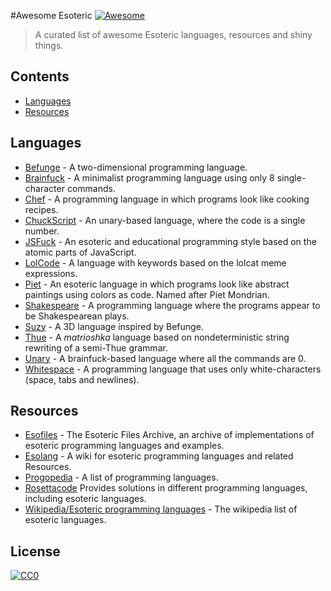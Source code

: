 #Awesome Esoteric [![Awesome](https://cdn.rawgit.com/sindresorhus/awesome/d7305f38d29fed78fa85652e3a63e154dd8e8829/media/badge.svg)](https://github.com/sindresorhus/awesome)

>A curated list of awesome Esoteric languages, resources and shiny things.

## Contents
* [Languages](#languages)
* [Resources](#resources)


## Languages

* [Befunge](https://esolangs.org/wiki/Befunge) - A two-dimensional programming language.
* [Brainfuck](https://esolangs.org/wiki/Brainfuck) - A minimalist programming language using only 8 single-character commands.
* [Chef](http://www.dangermouse.net/esoteric/chef.html) - A programming language in which programs look like cooking recipes.
* [ChuckScript](https://github.com/angrykoala/chuckscript) - An unary-based language, where the code is a single number.
* [JSFuck](https://github.com/aemkei/jsfuck) - An esoteric and educational programming style based on the atomic parts of JavaScript.
* [LolCode](http://lolcode.org) - A language with keywords based on the lolcat meme expressions.
* [Piet](http://www.dangermouse.net/esoteric/piet.html) -  An esoteric language in which programs look like abstract paintings using colors as code. Named after Piet Mondrian.
* [Shakespeare](http://shakespearelang.sourceforge.net) - A programming language where the programs appear to be Shakespearean plays.
* [Suzy](https://github.com/gvx/suzy) - A 3D language inspired by Befunge.
* [Thue](https://github.com/jcolag/Thue) - A _matrioshka_ language based on nondeterministic string rewriting of a semi-Thue grammar.
* [Unary](https://esolangs.org/wiki/Unary) - A brainfuck-based language where all the commands are 0.
* [Whitespace](http://web.archive.org/web/20150623025348/http://compsoc.dur.ac.uk/whitespace) - A programming language that uses only white-characters (space, tabs and newlines).

## Resources

* [Esofiles](https://github.com/graue/esofiles) - The Esoteric Files Archive, an archive of implementations of esoteric programming languages and examples.
* [Esolang](https://esolangs.org) - A wiki for esoteric programming languages and related Resources.
* [Progopedia](http://progopedia.com/paradigm/esoteric) - A list of programming languages.
* [Rosettacode](http://rosettacode.org/wiki/Rosetta_Code) Provides solutions in different programming languages, including esoteric languages.
* [Wikipedia/Esoteric programming languages](https://en.wikipedia.org/wiki/Esoteric_programming_language) - The wikipedia list of esoteric languages.


## License

[![CC0](http://mirrors.creativecommons.org/presskit/buttons/88x31/svg/cc-zero.svg)](https://creativecommons.org/publicdomain/zero/1.0)
